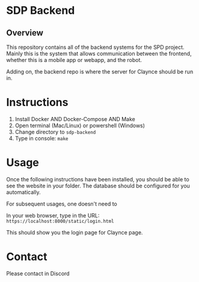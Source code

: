 # SDP Backend

## Overview
This repository contains all of the backend systems for the SPD project. Mainly this is the system that allows communication between the frontend, whether this is a mobile app or webapp, and the robot.

Adding on, the backend repo is where the server for Claynce should be run in.

# Instructions
1. Install Docker AND Docker-Compose AND Make
2. Open terminal (Mac/Linux) or powershell (Windows)
3. Change directory to `sdp-backend`
4. Type in console: `make`

# Usage
Once the following instructions have been installed, you should be able to see the website in your folder. The database should be configured for you automatically.

For subsequent usages, one doesn't need to

In your web browser, type in the URL:
`https://localhost:8000/static/login.html`

This should show you the login page for Claynce page.

# Contact
Please contact in Discord
